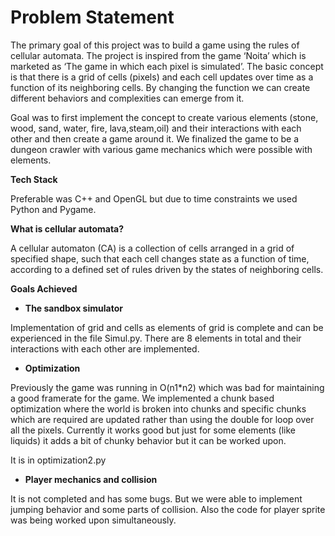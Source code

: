 # **Problem Statement**

The primary goal of this project was to build a game using the rules of cellular automata. The project is inspired from the game ‘Noita’ which is marketed as ‘The game in which each pixel is simulated’. The basic concept is that there is a grid of cells (pixels) and each cell updates over time as a function of its neighboring cells. By changing the function we can create different behaviors and complexities can emerge from it.

Goal was to first implement the concept to create various elements (stone, wood, sand, water, fire, lava,steam,oil) and their interactions with each other and then create a game around it. We finalized the game to be a dungeon crawler with various game mechanics which were possible with elements.

**Tech Stack**

Preferable was C++ and OpenGL but due to time constraints we used Python and Pygame.

**What is cellular automata?**

A cellular automaton (CA) is a collection of cells arranged in a grid of specified shape, such that each cell changes state as a function of time, according to a defined set of rules driven by the states of neighboring cells.

**Goals Achieved**



* **The sandbox simulator**

Implementation of grid and cells as elements of grid is complete and can be experienced in the file Simul.py. There are 8 elements in total and their interactions with each other are implemented.



* **Optimization**

Previously the game was running in O(n1*n2) which was bad for maintaining a good framerate for the game. We implemented a chunk based optimization where the world is broken into chunks and specific chunks which are required are updated rather than using the double for loop over all the pixels. Currently it works good but just for some elements (like liquids) it adds a bit of chunky behavior but it can be worked upon.

It is in optimization2.py



* **Player mechanics and collision**

It is not completed and has some bugs. But we were able to implement jumping behavior and some parts of collision. Also the code for player sprite was being worked upon simultaneously.
